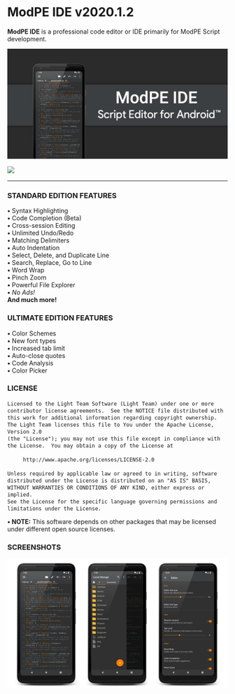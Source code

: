 # ModPE IDE v2020.1.2

<b>ModPE IDE</b> is a professional code editor or IDE primarily for ModPE Script development.

![Image](.images/repository-open-graph.png)

<a href="https://play.google.com/store/apps/details?id=com.KillerBLS.modpeide">
<img src="https://play.google.com/intl/en_us/badges/images/generic/en_badge_web_generic.png" width = 225/>
</a>

----------

### STANDARD EDITION FEATURES
<b>•</b> Syntax Highlighting  
<b>•</b> Code Completion (Beta)  
<b>•</b> Cross-session Editing  
<b>•</b> Unlimited Undo/Redo  
<b>•</b> Matching Delimiters  
<b>•</b> Auto Indentation  
<b>•</b> Select, Delete, and Duplicate Line  
<b>•</b> Search, Replace, Go to Line  
<b>•</b> Word Wrap  
<b>•</b> Pinch Zoom  
<b>•</b> Powerful File Explorer  
<b>•</b> <i>No Ads!</i>  
<b>And much more!</b>

### ULTIMATE EDITION FEATURES
<b>•</b> Color Schemes  
<b>•</b> New font types  
<b>•</b> Increased tab limit  
<b>•</b> Auto-close quotes  
<b>•</b> Code Analysis  
<b>•</b> Color Picker

### LICENSE
```
Licensed to the Light Team Software (Light Team) under one or more
contributor license agreements.  See the NOTICE file distributed with
this work for additional information regarding copyright ownership.
The Light Team licenses this file to You under the Apache License, Version 2.0
(the "License"); you may not use this file except in compliance with
the License.  You may obtain a copy of the License at

     http://www.apache.org/licenses/LICENSE-2.0

Unless required by applicable law or agreed to in writing, software
distributed under the License is distributed on an "AS IS" BASIS,
WITHOUT WARRANTIES OR CONDITIONS OF ANY KIND, either express or implied.
See the License for the specific language governing permissions and
limitations under the License.
```
<b>• NOTE:</b> This software depends on other packages that may be licensed under different open source licenses.

### SCREENSHOTS

![Image](.images/screenshots.png)
